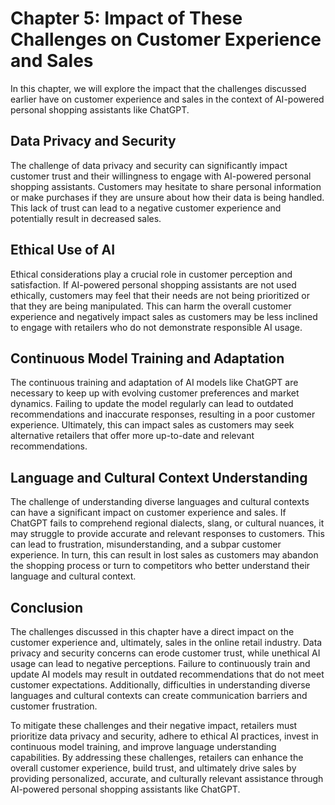 Chapter 5: Impact of These Challenges on Customer Experience and Sales
======================================================================

In this chapter, we will explore the impact that the challenges discussed earlier have on customer experience and sales in the context of AI-powered personal shopping assistants like ChatGPT.

Data Privacy and Security
-------------------------

The challenge of data privacy and security can significantly impact customer trust and their willingness to engage with AI-powered personal shopping assistants. Customers may hesitate to share personal information or make purchases if they are unsure about how their data is being handled. This lack of trust can lead to a negative customer experience and potentially result in decreased sales.

Ethical Use of AI
-----------------

Ethical considerations play a crucial role in customer perception and satisfaction. If AI-powered personal shopping assistants are not used ethically, customers may feel that their needs are not being prioritized or that they are being manipulated. This can harm the overall customer experience and negatively impact sales as customers may be less inclined to engage with retailers who do not demonstrate responsible AI usage.

Continuous Model Training and Adaptation
----------------------------------------

The continuous training and adaptation of AI models like ChatGPT are necessary to keep up with evolving customer preferences and market dynamics. Failing to update the model regularly can lead to outdated recommendations and inaccurate responses, resulting in a poor customer experience. Ultimately, this can impact sales as customers may seek alternative retailers that offer more up-to-date and relevant recommendations.

Language and Cultural Context Understanding
-------------------------------------------

The challenge of understanding diverse languages and cultural contexts can have a significant impact on customer experience and sales. If ChatGPT fails to comprehend regional dialects, slang, or cultural nuances, it may struggle to provide accurate and relevant responses to customers. This can lead to frustration, misunderstanding, and a subpar customer experience. In turn, this can result in lost sales as customers may abandon the shopping process or turn to competitors who better understand their language and cultural context.

Conclusion
----------

The challenges discussed in this chapter have a direct impact on the customer experience and, ultimately, sales in the online retail industry. Data privacy and security concerns can erode customer trust, while unethical AI usage can lead to negative perceptions. Failure to continuously train and update AI models may result in outdated recommendations that do not meet customer expectations. Additionally, difficulties in understanding diverse languages and cultural contexts can create communication barriers and customer frustration.

To mitigate these challenges and their negative impact, retailers must prioritize data privacy and security, adhere to ethical AI practices, invest in continuous model training, and improve language understanding capabilities. By addressing these challenges, retailers can enhance the overall customer experience, build trust, and ultimately drive sales by providing personalized, accurate, and culturally relevant assistance through AI-powered personal shopping assistants like ChatGPT.
